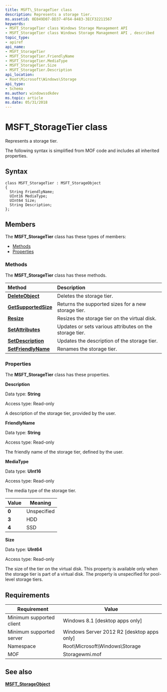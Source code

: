 ```yaml
---
title: MSFT\_StorageTier class
description: Represents a storage tier.
ms.assetid: 0E049D07-DD37-4F64-8483-3ECF32211567
keywords:
- MSFT_StorageTier class Windows Storage Management API
- MSFT_StorageTier class Windows Storage Management API , described
topic_type:
- apiref
api_name:
- MSFT_StorageTier
- MSFT_StorageTier.FriendlyName
- MSFT_StorageTier.MediaType
- MSFT_StorageTier.Size
- MSFT_StorageTier.Description
api_location:
- Root\Microsoft\Windows\Storage
api_type:
- Schema
ms.author: windowssdkdev
ms.topic: article
ms.date: 05/31/2018
---
```


# MSFT\_StorageTier class

Represents a storage tier.

The following syntax is simplified from MOF code and includes all inherited properties.

## Syntax

``` syntax
class MSFT_StorageTier : MSFT_StorageObject
{
  String FriendlyName;
  UInt16 MediaType;
  UInt64 Size;
  String Description;
};
```

## Members

The **MSFT\_StorageTier** class has these types of members:

-   [Methods](#methods)
-   [Properties](#properties)

### Methods

The **MSFT\_StorageTier** class has these methods.



| Method                                                        | Description                                                        |
|:--------------------------------------------------------------|:-------------------------------------------------------------------|
| [**DeleteObject**](msft-storagetier-deleteobject.md)         | Deletes the storage tier.                               |
| [**GetSupportedSize**](msft-storagetier-getsupportedsize.md) | Returns the supported sizes for a new storage tier.     |
| [**Resize**](msft-storagetier-resize.md)                     | Resizes the storage tier on the virtual disk.           |
| [**SetAttributes**](msft-storagetier-setattributes.md)       | Updates or sets various attributes on the storage tier. |
| [**SetDescription**](msft-storagetier-setdescription.md)     | Updates the description of the storage tier.            |
| [**SetFriendlyName**](msft-storagetier-setfriendlyname.md)   | Renames the storage tier.                               |



 

### Properties

The **MSFT\_StorageTier** class has these properties.

 

**Description**
   

Data type: **String**
 

Access type: Read-only
 

A description of the storage tier, provided by the user.

 

**FriendlyName**
   

Data type: **String**
 

Access type: Read-only
 

The friendly name of the storage tier, defined by the user.

 

**MediaType**
   

Data type: **UInt16**
 

Access type: Read-only
 

The media type of the storage tier.



| Value                                                                                                | Meaning                |
|------------------------------------------------------------------------------------------------------|------------------------|
| <span id="0"></span> **0**  | Unspecified |
| <span id="3"></span> **3**  | HDD         |
| <span id="4"></span> **4**  | SSD         |



 

 

**Size**
   

Data type: **UInt64**
 

Access type: Read-only
 

The size of the tier on the virtual disk. This property is available only when the storage tier is part of a virtual disk. The property is unspecified for pool-level storage tiers.

 

## Requirements



| Requirement | Value |
|-------------------------------------|-------------------------------------------------------------------------------------------|
| Minimum supported client | Windows 8.1 \[desktop apps only\]                                              |
| Minimum supported server | Windows Server 2012 R2 \[desktop apps only\]                                   |
| Namespace                | Root\\Microsoft\\Windows\\Storage                                              |
| MOF                      |  Storagewmi.mof  |



## See also

 

[**MSFT\_StorageObject**](msft-storageobject.md)
 

 

 





